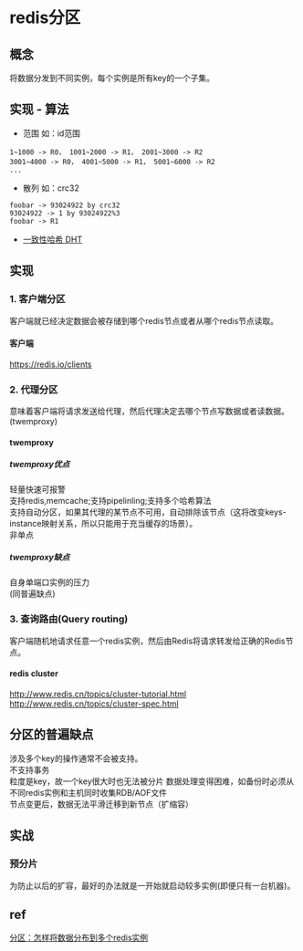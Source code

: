 # redis分区

## 概念
将数据分发到不同实例，每个实例是所有key的一个子集。
  
## 实现 - 算法
- 范围 如：id范围
```
1~1000 -> R0， 1001~2000 -> R1， 2001~3000 -> R2
3001~4000 -> R0， 4001~5000 -> R1， 5001~6000 -> R2
...
```
- 散列 如：crc32
```
foobar -> 93024922 by crc32
93024922 -> 1 by 93024922%3
foobar -> R1
```
- [ 一致性哈希 DHT ](algo-DHT.md)

## 实现
### 1. 客户端分区  
客户端就已经决定数据会被存储到哪个redis节点或者从哪个redis节点读取。  
#### 客户端
https://redis.io/clients  

### 2. 代理分区  
意味着客户端将请求发送给代理，然后代理决定去哪个节点写数据或者读数据。(twemproxy)  
#### twemproxy
##### twemproxy优点  
轻量快速可报警  
支持redis,memcache;支持pipelinling;支持多个哈希算法  
支持自动分区，如果其代理的某节点不可用，自动排除该节点（这将改变keys-instance映射关系，所以只能用于充当缓存的场景）。  
非单点  
##### twemproxy缺点  
自身单端口实例的压力  
(同普遍缺点)

### 3. 查询路由(Query routing)  
客户端随机地请求任意一个redis实例，然后由Redis将请求转发给正确的Redis节点。  
#### redis cluster
http://www.redis.cn/topics/cluster-tutorial.html  
http://www.redis.cn/topics/cluster-spec.html  

## 分区的普遍缺点
涉及多个key的操作通常不会被支持。  
不支持事务  
粒度是key，故一个key很大时也无法被分片
数据处理变得困难，如备份时必须从不同redis实例和主机同时收集RDB/AOF文件  
节点变更后，数据无法平滑迁移到新节点（扩缩容）  

## 实战
### 预分片
为防止以后的扩容，最好的办法就是一开始就启动较多实例(即便只有一台机器)。

## ref
[ 分区：怎样将数据分布到多个redis实例 ](http://www.redis.cn/topics/partitioning.html)